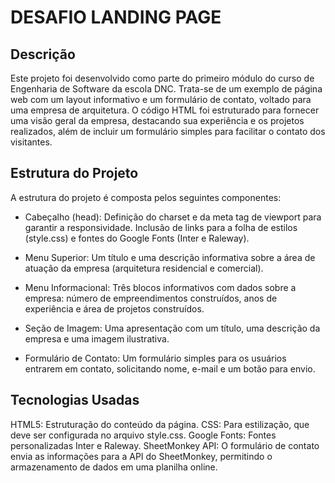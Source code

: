 # DESAFIO LANDING PAGE 

## Descrição 
Este projeto foi desenvolvido como parte do primeiro módulo do curso de Engenharia de Software da escola DNC. Trata-se de um exemplo de página web com um layout informativo e um formulário de contato, voltado para uma empresa de arquitetura. O código HTML foi estruturado para fornecer uma visão geral da empresa, destacando sua experiência e os projetos realizados, além de incluir um formulário simples para facilitar o contato dos visitantes.

## Estrutura do Projeto
A estrutura do projeto é composta pelos seguintes componentes:

- Cabeçalho (head):
Definição do charset e da meta tag de viewport para garantir a responsividade.
Inclusão de links para a folha de estilos (style.css) e fontes do Google Fonts (Inter e Raleway).

- Menu Superior:
Um título e uma descrição informativa sobre a área de atuação da empresa (arquitetura residencial e comercial).

- Menu Informacional:
Três blocos informativos com dados sobre a empresa: número de empreendimentos construídos, anos de experiência e área de projetos construídos.

- Seção de Imagem:
Uma apresentação com um título, uma descrição da empresa e uma imagem ilustrativa.

- Formulário de Contato:
Um formulário simples para os usuários entrarem em contato, solicitando nome, e-mail e um botão para envio.

## Tecnologias Usadas
HTML5: Estruturação do conteúdo da página.
CSS: Para estilização, que deve ser configurada no arquivo style.css.
Google Fonts: Fontes personalizadas Inter e Raleway.
SheetMonkey API: O formulário de contato envia as informações para a API do SheetMonkey, permitindo o armazenamento de dados em uma planilha online.